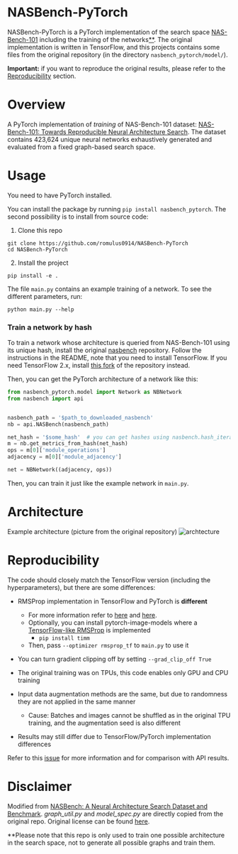 # NASBench-PyTorch
NASBench-PyTorch is a PyTorch implementation of the search space
[NAS-Bench-101](https://github.com/google-research/nasbench) including the training of the networks[**](#note). The original
implementation is written in TensorFlow, and this projects contains
some files from the original repository (in the directory
`nasbench_pytorch/model/`).

**Important:** if you want to reproduce the original results, please refer to the
[Reproducibility](#repro) section.

# Overview
A PyTorch implementation of *training* of NAS-Bench-101 dataset: [NAS-Bench-101: Towards Reproducible Neural Architecture Search](https://arxiv.org/abs/1902.09635).
The dataset contains 423,624 unique neural networks exhaustively generated and evaluated from a fixed graph-based search space.

# Usage
You need to have PyTorch installed.

You can install the package by running `pip install nasbench_pytorch`. The second possibility is to install from source code:

1. Clone this repo
```
git clone https://github.com/romulus0914/NASBench-PyTorch
cd NASBench-PyTorch
```

2. Install the project
```
pip install -e .
```

The file `main.py` contains an example training of a network. To see
the different parameters, run:

```
python main.py --help
```

### Train a network by hash
To train a network whose architecture is queried from NAS-Bench-101
using its unique hash, install the original [nasbench](https://github.com/google-research/nasbench)
repository. Follow the instructions in the README, note that you
need to install TensorFlow. If you need TensorFlow 2.x, install
[this fork](https://github.com/gabrielasuchopar/nasbench) of the
repository instead.

Then, you can get the PyTorch architecture of a network like this:

```python
from nasbench_pytorch.model import Network as NBNetwork
from nasbench import api


nasbench_path = '$path_to_downloaded_nasbench'
nb = api.NASBench(nasbench_path)

net_hash = '$some_hash'  # you can get hashes using nasbench.hash_iterator()
m = nb.get_metrics_from_hash(net_hash)
ops = m[0]['module_operations']
adjacency = m[0]['module_adjacency']

net = NBNetwork((adjacency, ops))
```

Then, you can train it just like the example network in `main.py`.

# Architecture
Example architecture (picture from the original repository)
![archtecture](./assets/architecture.png)

# Reproducibility <a id="repro"></a>
The code should closely match the TensorFlow version (including the hyperparameters), but there are some differences:
- RMSProp implementation in TensorFlow and PyTorch is **different**
  - For more information refer to [here](https://github.com/pytorch/pytorch/issues/32545) and [here](https://github.com/pytorch/pytorch/issues/23796).
  - Optionally, you can install pytorch-image-models where a [TensorFlow-like RMSProp](https://github.com/rwightman/pytorch-image-models/blob/main/timm/optim/rmsprop_tf.py#L5) is implemented
    - `pip install timm`
  - Then, pass `--optimizer rmsprop_tf` to `main.py` to use it


- You can turn gradient clipping off by setting `--grad_clip_off True`


- The original training was on TPUs, this code enables only GPU and CPU training
- Input data augmentation methods are the same, but due to randomness they are not applied in the same manner
  - Cause: Batches and images cannot be shuffled as in the original TPU training, and the augmentation seed is also different
- Results may still differ due to TensorFlow/PyTorch implementation differences

Refer to this [issue](https://github.com/romulus0914/NASBench-PyTorch/issues/6) for more information and for comparison with API results.

# Disclaimer
Modified from [NASBench: A Neural Architecture Search Dataset and Benchmark](https://github.com/google-research/nasbench).
*graph_util.py* and *model_spec.py* are directly copied from the original repo. Original license can be found [here](https://github.com/google-research/nasbench/blob/master/LICENSE).

<a id="note"></a>
**Please note that this repo is only used to train one possible architecture in the search space, not to generate all possible graphs and train them.
